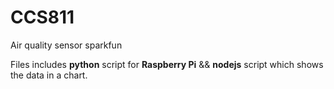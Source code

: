 # CCS811
Air quality sensor sparkfun

Files includes **python** script for **Raspberry Pi** && **nodejs** script which shows the data in a chart.
